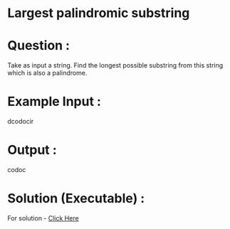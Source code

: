 # Largest palindromic substring

# Question :
Take as input a string. Find the longest possible substring from this string which is also a palindrome.

# Example Input :
dcodocir

# Output :
codoc

# Solution (Executable) :
For solution - [Click Here](https://onecompiler.com/python/3wvqg2j6j)
